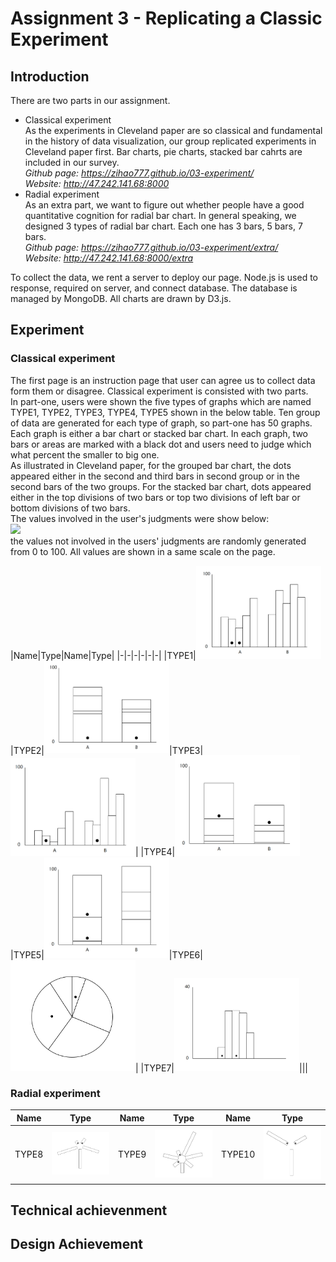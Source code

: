 Assignment 3 - Replicating a Classic Experiment  
===
Introduction
---
There are two parts in our assignment.
- Classical experiment   
As the experiments in Cleveland paper are so classical and fundamental in the history of data visualization, our group replicated experiments in Cleveland paper first. Bar charts, pie charts, stacked bar cahrts are included in our survey.  
   *Github page: https://zihao777.github.io/03-experiment/*  
   *Website: http://47.242.141.68:8000*  
- Radial experiment   
   As an extra part, we want to figure out whether people have a good quantitative cognition for radial bar chart. In general speaking, we designed 3 types of radial bar chart. Each one has 3 bars, 5 bars, 7 bars.  
  *Github page: https://zihao777.github.io/03-experiment/extra/*   
  *Website:  http://47.242.141.68:8000/extra*    
  
To collect the data, we rent a server to deploy our page. Node.js is used to response, required on server, and connect database. The database is managed by MongoDB. All charts are drawn by D3.js.

Experiment
---
### Classical experiment
The first page is an instruction page that user can agree us to collect data form them or disagree. Classical experiment is consisted with two parts.   
In part-one, users were shown the five types of graphs which are named TYPE1, TYPE2, TYPE3, TYPE4, TYPE5 shown in the below table. Ten group of data are generated for each type of graph, so part-one has 50 graphs. Each graph is either a bar chart or stacked bar chart. In each graph, two bars or areas are marked with a black dot and users need to judge which what percent the smaller to big one.   
As illustrated in Cleveland paper, for the grouped bar chart, the dots appeared either in the second and third bars in second group or in the second bars of the two groups. For the stacked bar chart, dots appeared either in the top divisions of two bars or top two divisions of left bar or bottom divisions of two bars.   
The values involved in the user's judgments were show below:   
<img src="img/equation.png" width="100" margin="0 auto" display="block">   
the values not involved in the users' judgments are randomly generated from 0 to 100. All values are shown in a same scale on the page.  

|Name|Type|Name|Type|
|-|-|-|-|-|-|
|TYPE1|<img src="img/TYPE1.png" width="200">|TYPE2|<img src="img/TYPE2.png" width="200">|TYPE3|<img src="img/TYPE3.png" width="200">|
|TYPE4|<img src="img/TYPE4.png" width="200">|TYPE5|<img src="img/TYPE5.png" width="200">|TYPE6|<img src="img/TYPE6.png" width="200">|
|TYPE7|<img src="img/TYPE7.png" width="200">|||



### Radial experiment
|Name|Type|Name|Type|Name|Type|
|-|-|-|-|-|-|
|TYPE8|<img src="img/TYPE8.png" width="200">|TYPE9|<img src="img/TYPE9.png" width="200">|TYPE10|<img src="img/TYPE10.png" width="200">|


## Technical achievenment

## Design Achievement







